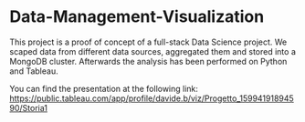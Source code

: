 # Data-Management-Visualization

This project is a proof of concept of a full-stack Data Science project. We scaped data from different data sources, aggregated them and stored into a MongoDB cluster. Afterwards the analysis has been performed on Python and Tableau.

You can find the presentation at the following link: https://public.tableau.com/app/profile/davide.b/viz/Progetto_15994191894590/Storia1
